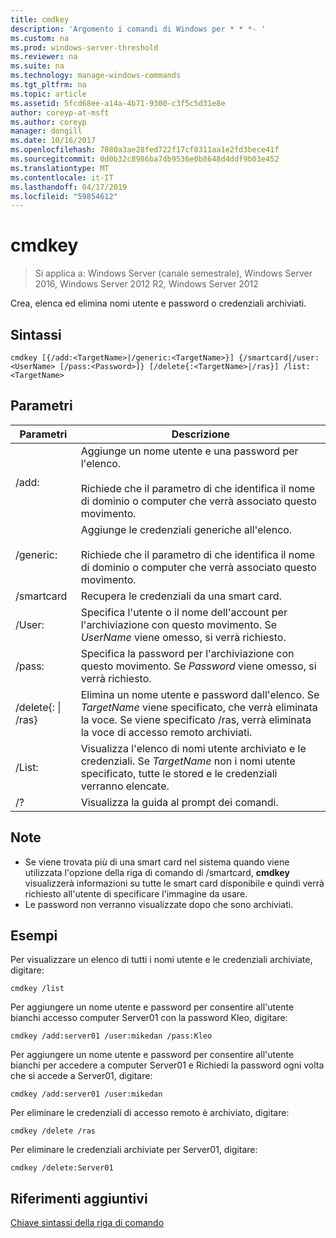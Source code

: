 ```yaml
---
title: cmdkey
description: 'Argomento i comandi di Windows per * * *- '
ms.custom: na
ms.prod: windows-server-threshold
ms.reviewer: na
ms.suite: na
ms.technology: manage-windows-commands
ms.tgt_pltfrm: na
ms.topic: article
ms.assetid: 5fcd68ee-a14a-4b71-9300-c3f5c5d31e8e
author: coreyp-at-msft
ms.author: coreyp
manager: dongill
ms.date: 10/16/2017
ms.openlocfilehash: 7080a3ae28fed722f17cf8311aa1e2fd3bece41f
ms.sourcegitcommit: 0d0b32c8986ba7db9536e0b8648d4ddf9b03e452
ms.translationtype: MT
ms.contentlocale: it-IT
ms.lasthandoff: 04/17/2019
ms.locfileid: "59854612"
---
```

# <a name="cmdkey"></a>cmdkey

>Si applica a: Windows Server (canale semestrale), Windows Server 2016, Windows Server 2012 R2, Windows Server 2012

Crea, elenca ed elimina nomi utente e password o credenziali archiviati.

## <a name="syntax"></a>Sintassi
```
cmdkey [{/add:<TargetName>|/generic:<TargetName>}] {/smartcard|/user:<UserName> [/pass:<Password>]} [/delete{:<TargetName>|/ras}] /list:<TargetName>
```
## <a name="parameters"></a>Parametri
|Parametri|Descrizione|
|-------|--------|
|/add:<TargetName>|Aggiunge un nome utente e una password per l'elenco.<br /><br />Richiede che il parametro di <TargetName> che identifica il nome di dominio o computer che verrà associato questo movimento.|
|/generic:<TargetName>|Aggiunge le credenziali generiche all'elenco.<br /><br />Richiede che il parametro di <TargetName> che identifica il nome di dominio o computer che verrà associato questo movimento.|
|/smartcard|Recupera le credenziali da una smart card.|
|/User:<UserName>|Specifica l'utente o il nome dell'account per l'archiviazione con questo movimento. Se *UserName* viene omesso, si verrà richiesto.|
|/pass:<Password>|Specifica la password per l'archiviazione con questo movimento. Se *Password* viene omesso, si verrà richiesto.|
|/delete{:<TargetName> &#124; /ras}|Elimina un nome utente e password dall'elenco. Se *TargetName* viene specificato, che verrà eliminata la voce. Se viene specificato /ras, verrà eliminata la voce di accesso remoto archiviati.|
|/List:<TargetName>|Visualizza l'elenco di nomi utente archiviato e le credenziali. Se *TargetName* non i nomi utente specificato, tutte le stored e le credenziali verranno elencate.|
|/?|Visualizza la guida al prompt dei comandi.|
## <a name="remarks"></a>Note
-   Se viene trovata più di una smart card nel sistema quando viene utilizzata l'opzione della riga di comando di /smartcard, **cmdkey** visualizzerà informazioni su tutte le smart card disponibile e quindi verrà richiesto all'utente di specificare l'immagine da usare.
-   Le password non verranno visualizzate dopo che sono archiviati.
## <a name="BKMK_examples"></a>Esempi
Per visualizzare un elenco di tutti i nomi utente e le credenziali archiviate, digitare:
```
cmdkey /list
```
Per aggiungere un nome utente e password per consentire all'utente bianchi accesso computer Server01 con la password Kleo, digitare:
```
cmdkey /add:server01 /user:mikedan /pass:Kleo
```
Per aggiungere un nome utente e password per consentire all'utente bianchi per accedere a computer Server01 e Richiedi la password ogni volta che si accede a Server01, digitare:
```
cmdkey /add:server01 /user:mikedan
```
Per eliminare le credenziali di accesso remoto è archiviato, digitare:
```
cmdkey /delete /ras
```
Per eliminare le credenziali archiviate per Server01, digitare:
```
cmdkey /delete:Server01
```
## <a name="additional-references"></a>Riferimenti aggiuntivi
[Chiave sintassi della riga di comando](command-line-syntax-key.md)
